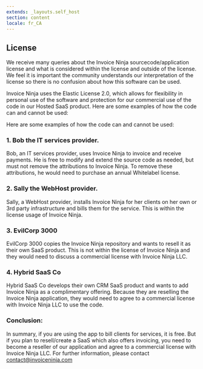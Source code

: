 ```yaml
---
extends: _layouts.self_host
section: content
locale: fr_CA
---
```


## License

We receive many queries about the Invoice Ninja sourcecode/application license and what is considered within the license and outside of the license. We feel it is important the community understands our interpretation of the license so there is no confusion about how this software can be used.

Invoice Ninja uses the Elastic License 2.0, which allows for flexibility in personal use of the software and protection for our commercial use of the code in our Hosted SaaS product. Here are some examples of how the code can and cannot be used:

Here are some examples of how the code can and cannot be used:

### 1. Bob the IT services provider.

Bob, an IT services provider, uses Invoice Ninja to invoice and receive payments. He is free to modify and extend the source code as needed, but must not remove the attributions to Invoice Ninja. To remove these attributions, he would need to purchase an annual Whitelabel license.

### 2. Sally the WebHost provider.

Sally, a WebHost provider, installs Invoice Ninja for her clients on her own or 3rd party infrastructure and bills them for the service. This is within the license usage of Invoice Ninja.

### 3. EvilCorp 3000

EvilCorp 3000 copies the Invoice Ninja repository and wants to resell it as their own SaaS product. This is not within the license of Invoice Ninja and they would need to discuss a commercial license with Invoice Ninja LLC.

### 4. Hybrid SaaS Co

Hybrid SaaS Co develops their own CRM SaaS product and wants to add Invoice Ninja as a complimentary offering. Because they are reselling the Invoice Ninja application, they would need to agree to a commercial license with Invoice Ninja LLC to use the code.

### Conclusion:

In summary, if you are using the app to bill clients for services, it is free. But if you plan to resell/create a SaaS which also offers invoicing, you need to become a reseller of our application and agree to a commercial license with Invoice Ninja LLC. For further information, please contact contact@invoiceninja.com